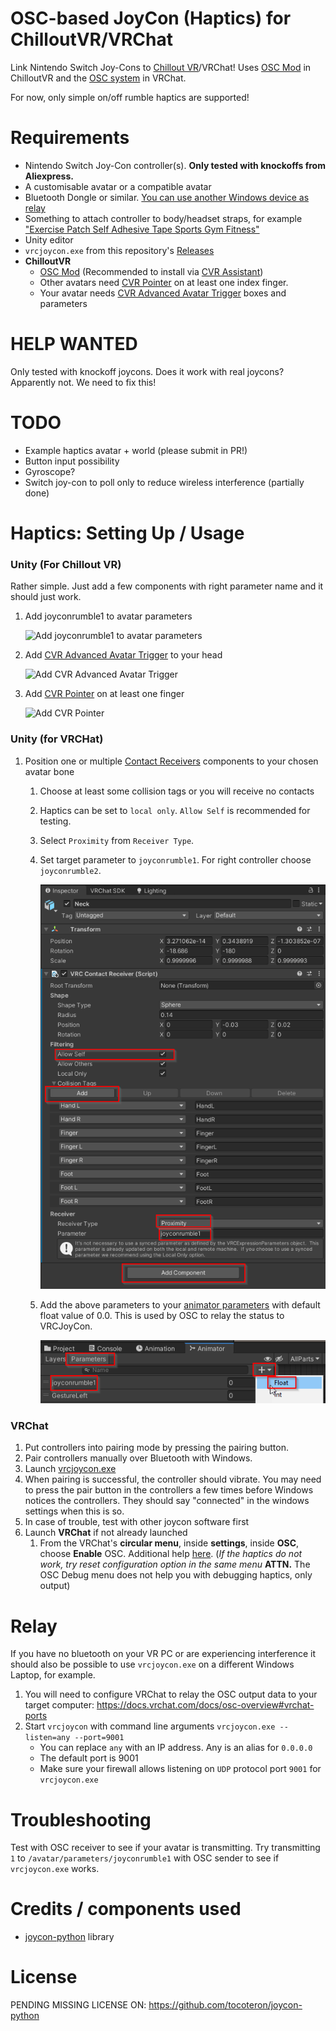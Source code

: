 # OSC-based JoyCon (Haptics) for ChilloutVR/VRChat

Link Nintendo Switch Joy-Cons to [Chillout VR](https://store.steampowered.com/app/661130/ChilloutVR/)/VRChat! Uses [OSC Mod](https://github.com/kafeijao/Kafe_CVR_Mods/tree/master/OSC) in ChilloutVR and the [OSC system](https://docs.vrchat.com/docs/osc-overview) in VRChat.

For now, only simple on/off rumble haptics are supported!

# Requirements

 - Nintendo Switch Joy-Con controller(s). **Only tested with knockoffs from Aliexpress.**
 - A customisable avatar or a compatible avatar
 - Bluetooth Dongle or similar. [You can use another Windows device as relay](#relay)
 - Something to attach controller to body/headset straps, for example ["Exercise Patch Self Adhesive Tape Sports Gym Fitness"](https://www.google.com/search?q=Exercise+Patch+Self+Adhesive+Tape+Sports+Gym+Fitness)
 - Unity editor
 - `vrcjoycon.exe` from this repository's [Releases](https://github.com/Python1320/vrcjoycon/releases/tag/vrcjoycon)
 - **ChilloutVR**
   - [OSC Mod](https://github.com/kafeijao/Kafe_CVR_Mods/tree/master/OSC) (Recommended to install via [CVR Assistant](https://github.com/knah/CVRMelonAssistant))
   - Other avatars need [CVR Pointer]( https://documentation.abinteractive.net/cck/components/pointer/?h=pointer#cvr-pointer) on at least one index finger.
   - Your avatar needs [CVR Advanced Avatar Trigger](https://documentation.abinteractive.net/cck/components/aas-trigger/) boxes and parameters

# HELP WANTED
Only tested with knockoff joycons. Does it work with real joycons? Apparently not. We need to fix this!

# TODO
 - Example haptics avatar + world (please submit in PR!)
 - Button input possibility
 - Gyroscope?
 - Switch joy-con to poll only to reduce wireless interference (partially done)

# Haptics: Setting Up / Usage
### **Unity** (For Chillout VR)

Rather simple. Just add a few components with right parameter name and it should just work.

  1. Add joyconrumble1 to avatar parameters
     
     ![Add joyconrumble1 to avatar parameters](https://user-images.githubusercontent.com/207340/188220202-71f9448d-4c50-4405-a0eb-7d022e5a590a.png)
  2. Add [CVR Advanced Avatar Trigger](https://documentation.abinteractive.net/cck/components/aas-trigger/) to your head
     
     ![Add CVR Advanced Avatar Trigger](https://user-images.githubusercontent.com/207340/188219981-bdeecdf4-a738-4fd1-9dfd-59fb5beacae5.png)
  3. Add [CVR Pointer]( https://documentation.abinteractive.net/cck/components/pointer/?h=pointer#cvr-pointer) on at least one finger
     
     ![Add CVR Pointer](https://user-images.githubusercontent.com/207340/188220053-e38ae570-91c1-41c0-a9de-9ac943f99a3f.png)

### **Unity** (for VRCHat)
  1. Position one or multiple [Contact Receivers](https://docs.vrchat.com/docs/contacts#vrccontactreceiver) components to your chosen avatar bone
     1. Choose at least some collision tags or you will receive no contacts 
     2. Haptics can be set to `local only`. `Allow Self` is recommended for testing.
     3. Select `Proximity` from `Receiver Type`.
     4. Set target parameter to `joyconrumble1`. For right controller choose `joyconrumble2`. 

        ![componentdetails](images/help2.png)
     5. Add the above parameters to your [animator parameters](https://docs.vrchat.com/docs/animator-parameters) with default float value of 0.0. This is used by OSC to relay the status to VRCJoyCon.
        
        ![animator](images/help1.png)

### **VRChat**
  1. Put controllers into pairing mode by pressing the pairing button.
  2. Pair controllers manually over Bluetooth with Windows.
  3. Launch [vrcjoycon.exe](https://github.com/Python1320/vrcjoycon/releases/tag/vrcjoycon)
  4. When pairing is successful, the controller should vibrate. You may need to press the pair button in the controllers a few times before Windows notices the controllers. They should say "connected" in the windows settings when this is so.
  5. In case of trouble, test with other joycon software first
  6. Launch **VRChat** if not already launched
     1. From the VRChat's **circular menu**, inside **settings**, inside **OSC**, choose **Enable** OSC. Additional help [here](https://docs.vrchat.com/docs/osc-overview#enabling-it).
      (*If the haptics do not work, try reset configuration option in the same menu* **ATTN.** The OSC Debug menu does not help you with debugging haptics, only output)

# Relay
If you have no bluetooth on your VR PC or are experiencing interference it should also be possible to use `vrcjoycon.exe` on a different Windows Laptop, for example.

 1. You will need to configure VRChat to relay the OSC output data to your target computer: https://docs.vrchat.com/docs/osc-overview#vrchat-ports
 2. Start `vrcjoycon` with command line arguments `vrcjoycon.exe --listen=any --port=9001`
       - You can replace `any` with an IP address. Any is an alias for `0.0.0.0`
       - The default port is 9001
       - Make sure your firewall allows listening on `UDP` protocol port `9001` for `vrcjoycon.exe`

# Troubleshooting

Test with OSC receiver to see if your avatar is transmitting. Try transmitting `1` to `/avatar/parameters/joyconrumble1` with OSC sender to see if `vrcjoycon.exe` works.


# Credits / components used
 - [joycon-python](https://github.com/tocoteron/joycon-python) library

# License

PENDING MISSING LICENSE ON: https://github.com/tocoteron/joycon-python

